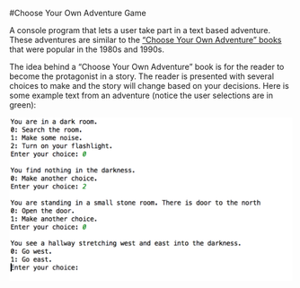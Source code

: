 #Choose Your Own Adventure Game

A console program that lets a user take part in a text based adventure. These adventures are similar to the [“Choose Your Own Adventure” books](https://en.wikipedia.org/wiki/Choose_Your_Own_Adventure) that were popular in the 1980s and 1990s.

The idea behind a “Choose Your Own Adventure” book is for the reader to become the protagonist in a story. The reader is presented with several choices to make and the story will change based on your decisions. Here is some example text from an adventure (notice the user selections are in green):

![Alt text](game-output.png)

